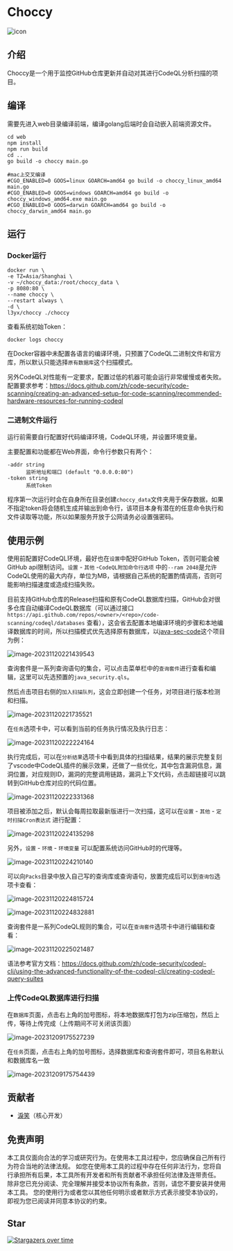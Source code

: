 # Choccy
![icon](./web/public/favicon.ico)



## 介绍
Choccy是一个用于监控GitHub仓库更新并自动对其进行CodeQL分析扫描的项目。



## 编译

需要先进入web目录编译前端，编译golang后端时会自动嵌入前端资源文件。

```shell
cd web
npm install
npm run build
cd ..
go build -o choccy main.go 

#mac上交叉编译
#CGO_ENABLED=0 GOOS=linux GOARCH=amd64 go build -o choccy_linux_amd64 main.go
#CGO_ENABLED=0 GOOS=windows GOARCH=amd64 go build -o choccy_windows_amd64.exe main.go
#CGO_ENABLED=0 GOOS=darwin GOARCH=amd64 go build -o choccy_darwin_amd64 main.go
```



## 运行

### Docker运行

```shell
docker run \
-e TZ=Asia/Shanghai \
-v ~/choccy_data:/root/choccy_data \
-p 8080:80 \
--name choccy \
--restart always \
-d \
l3yx/choccy ./choccy
```

查看系统初始Token：

```shell
docker logs choccy
```



在Docker容器中未配置各语言的编译环境，只预置了CodeQL二进制文件和官方库，所以默认只能选择`原有数据库`这个扫描模式。

另外CodeQL对性能有一定要求，配置过低的机器可能会运行非常缓慢或者失败。配置要求参考：https://docs.github.com/zh/code-security/code-scanning/creating-an-advanced-setup-for-code-scanning/recommended-hardware-resources-for-running-codeql



### 二进制文件运行

运行前需要自行配置好代码编译环境，CodeQL环境，并设置环境变量。

主要配置和功能都在Web界面，命令行参数只有两个：

```
-addr string
      监听地址和端口 (default "0.0.0.0:80")
-token string
      系统Token
```

程序第一次运行时会在自身所在目录创建`choccy_data`文件夹用于保存数据，如果不指定token将会随机生成并输出到命令行，该项目本身有潜在的任意命令执行和文件读取等功能，所以如果服务开放于公网请务必设置强密码。



## 使用示例

使用前配置好CodeQL环境，最好也在`设置`中配好GitHub Token，否则可能会被GitHub api限制访问。`设置` - `其他` -`CodeQL附加命令行选项` 中的`--ram 2048`是允许CodeQL使用的最大内存，单位为MB，请根据自己系统的配置酌情调高，否则可能影响扫描速度或造成扫描失败。

目前支持GitHub仓库的Release扫描和原有CodeQL数据库扫描，GitHub会对很多仓库自动编译CodeQL数据库（可以通过接口 `https://api.github.com/repos/<owner>/<repo>/code-scanning/codeql/databases` 查看），这会省去配置本地编译环境的步骤和本地编译数据库的时间，所以扫描模式优先选择原有数据库，以[java-sec-code](https://github.com/JoyChou93/java-sec-code)这个项目为例：

![image-20231120221439543](./README/image-20231120221439543.png)

查询套件是一系列查询语句的集合，可以点击菜单栏中的`查询套件`进行查看和编辑，这里可以先选预置的`java_security.qls`。

然后点击项目右侧的`加入扫描队列`，这会立即创建一个任务，对项目进行版本检测和扫描。

![image-20231120221735521](./README/image-20231120221735521.png)

在`任务`选项卡中，可以看到当前的任务执行情况及执行日志：

![image-20231120222224164](./README/image-20231120222224164.png)

执行完成后，可以在`分析结果`选项卡中看到具体的扫描结果，结果的展示完整复刻了vscode中CodeQL插件的展示效果，还做了一些优化，其中包含漏洞信息，漏洞位置，对应规则ID，漏洞的完整调用链路，漏洞上下文代码，点击超链接可以跳转到GitHub仓库对应的代码位置。

![image-20231120222331368](./README/image-20231120222331368.png)



项目被添加之后，默认会每周拉取最新版进行一次扫描，这可以在`设置` - `其他` - `定时扫描Cron表达式` 进行配置：

![image-20231120224135298](./README/image-20231120224135298.png)

另外，`设置` - `环境` - `环境变量` 可以配置系统访问GitHub时的代理等。

![image-20231120224210140](./README/image-20231120224210140.png)

可以向`Packs`目录中放入自己写的查询库或查询语句，放置完成后可以到`查询包`选项卡查看：

![image-20231120224815724](./README/image-20231120224815724.png)

![image-20231120224832881](./README/image-20231120224832881.png)



查询套件是一系列CodeQL规则的集合，可以在`查询套件`选项卡中进行编辑和查看：

![image-20231120225021487](./README/image-20231120225021487.png)

语法参考官方文档：https://docs.github.com/zh/code-security/codeql-cli/using-the-advanced-functionality-of-the-codeql-cli/creating-codeql-query-suites



### 上传CodeQL数据库进行扫描

在`数据库`页面，点击右上角的加号图标，将本地数据库打包为zip压缩包，然后上传，等待上传完成（上传期间不可关闭该页面）

![image-20231209175527239](./README/image-20231209175527239.png)

在`任务`页面，点击右上角的加号图标，选择数据库和查询套件即可，项目名称默认和数据库名一致

![image-20231209175754439](./README/image-20231209175754439.png)



## 贡献者

* [淚笑](https://l3yx.github.io/)（核心开发）



## 免责声明

本工具仅面向合法的学习或研究行为。在使用本工具过程中，您应确保自己所有行为符合当地的法律法规。 如您在使用本工具的过程中存在任何非法行为，您将自行承担所有后果，本工具所有开发者和所有贡献者不承担任何法律及连带责任。 除非您已充分阅读、完全理解并接受本协议所有条款，否则，请您不要安装并使用本工具。 您的使用行为或者您以其他任何明示或者默示方式表示接受本协议的，即视为您已阅读并同意本协议的约束。


## Star

[![Stargazers over time](https://starchart.cc/l3yx/Choccy.svg)](https://starchart.cc/l3yx/Choccy)
